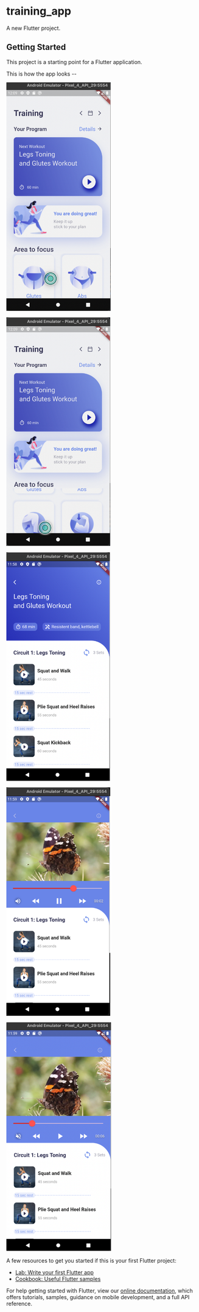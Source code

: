 # training_app

A new Flutter project.

## Getting Started

This project is a starting point for a Flutter application.

This is how the app looks --


<img src="img5.png" height="600"></img>

<img src="img6.png" height="600"></img>

<img src="img2.png" height="600"></img>

<img src="img3.png" height="600"></img>

<img src="img4.png" height="600"></img>


A few resources to get you started if this is your first Flutter project:

- [Lab: Write your first Flutter app](https://flutter.dev/docs/get-started/codelab)
- [Cookbook: Useful Flutter samples](https://flutter.dev/docs/cookbook)

For help getting started with Flutter, view our
[online documentation](https://flutter.dev/docs), which offers tutorials,
samples, guidance on mobile development, and a full API reference.
